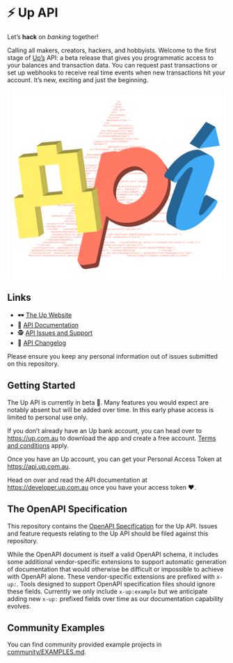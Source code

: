 # ⚡️ Up API

Let’s **hack** on _banking_ together!

Calling all makers, creators, hackers, and hobbyists.
Welcome to the first stage of [Up’s](https://up.com.au) API: a beta release
that gives you programmatic access to your balances and transaction data. You
can request past transactions or set up webhooks to receive real time events
when new transactions hit your account. It’s new, exciting and just the
beginning.

<div align="center">
  <img alt="Up API" src="./assets/up-api.jpg" />
</div>

## Links

* 🕶 [The Up Website](https://up.com.au)
* 📖 [API Documentation](https://developer.up.com.au)
* 🕵️ [API Issues and Support](https://github.com/up-banking/api/issues)
* 🚀 [API Changelog](https://github.com/up-banking/api/issues/31)

Please ensure you keep any personal information out of issues submitted on this
repository.

## Getting Started

The Up API is currently in beta 🔧. Many features you would expect are notably
absent but will be added over time. In this early phase access is limited to
personal use only.

If you don’t already have an Up bank account, you can head over to
https://up.com.au to download the app and create a free account.
[Terms and conditions](https://up.com.au/terms) apply.

Once you have an Up account, you can get your Personal Access Token at
https://api.up.com.au.

Head on over and read the API documentation at https://developer.up.com.au once
you have your access token ❤️.

## The OpenAPI Specification

This repository contains the
[OpenAPI Specification](https://swagger.io/specification/) for the Up API.
Issues and feature requests relating to the Up API should be filed against this
repository.

While the OpenAPI document is itself a valid OpenAPI schema, it includes some
additional vendor-specific extensions to support automatic generation of
documentation that would otherwise be difficult or impossible to achieve with
OpenAPI alone. These vendor-specific extensions are prefixed with `x-up:`.
Tools designed to support OpenAPI specification files should ignore these
fields. Currently we only include `x-up:example` but we anticipate adding new
`x-up:` prefixed fields over time as our documentation capability evolves.

## Community Examples

You can find community provided example projects in
[community/EXAMPLES.md](community/EXAMPLES.md).
